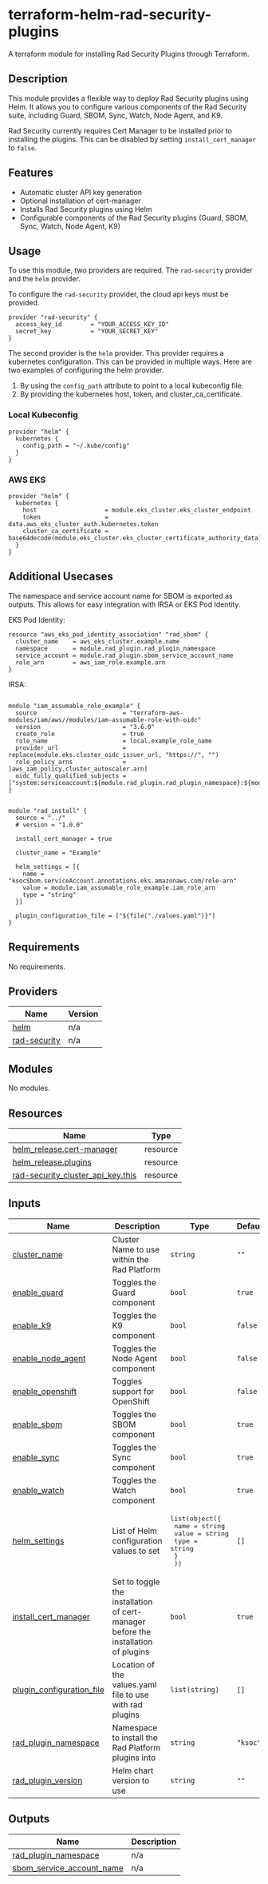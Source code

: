 # terraform-helm-rad-security-plugins
A terraform module for installing Rad Security Plugins through Terraform.

## Description

This module provides a flexible way to deploy Rad Security plugins using Helm. It allows you to configure various components of the Rad Security suite, including Guard, SBOM, Sync, Watch, Node Agent, and K9.

Rad Security currently requires Cert Manager to be installed prior to installing the plugins. This can be disabled by setting `install_cert_manager` to `false`.

## Features

- Automatic cluster API key generation
- Optional installation of cert-manager
- Installs Rad Security plugins using Helm
- Configurable components of the Rad Security plugins (Guard, SBOM, Sync, Watch, Node Agent, K9)

## Usage
To use this module, two providers are required. The `rad-security` provider and the `helm` provider.

To configure the `rad-security` provider, the cloud api keys must be provided.

```hcl
provider "rad-security" {
  access_key_id        = "YOUR_ACCESS_KEY_ID"
  secret_key           = "YOUR_SECRET_KEY"
}
```

The second provider is the `helm` provider. This provider requires a kubernetes configuration. This can be provided in multiple ways. Here are two examples of configuring the helm provider.

1. By using the `config_path` attribute to point to a local kubeconfig file.
2. By providing the kubernetes host, token, and cluster_ca_certificate.

### Local Kubeconfig
```hcl
provider "helm" {
  kubernetes {
    config_path = "~/.kube/config"
  }
}
```

### AWS EKS
```hcl
provider "helm" {
  kubernetes {
    host                   = module.eks_cluster.eks_cluster_endpoint
    token                  = data.aws_eks_cluster_auth.kubernetes.token
    cluster_ca_certificate = base64decode(module.eks_cluster.eks_cluster_certificate_authority_data)
  }
}
```

## Additional Usecases

The namespace and service account name for SBOM is exported as outputs. This allows for easy integration with IRSA or EKS Pod Identity.

EKS Pod Identity:

```hcl
resource "aws_eks_pod_identity_association" "rad_sbom" {
  cluster_name    = aws_eks_cluster.example.name
  namespace       = module.rad_plugin.rad_plugin_namespace
  service_account = module.rad_plugin.sbom_service_account_name
  role_arn        = aws_iam_role.example.arn
}
```

IRSA:

```hcl

module "iam_assumable_role_example" {
  source                        = "terraform-aws-modules/iam/aws//modules/iam-assumable-role-with-oidc"
  version                       = "3.6.0"
  create_role                   = true
  role_name                     = local.example_role_name
  provider_url                  = replace(module.eks.cluster_oidc_issuer_url, "https://", "")
  role_policy_arns              = [aws_iam_policy.cluster_autoscaler.arn]
  oidc_fully_qualified_subjects = ["system:serviceaccount:${module.rad_plugin.rad_plugin_namespace}:${module.rad_plugin.sbom_service_account_name}"]
}


module "rad_install" {
  source = "../"
  # version = "1.0.0"

  install_cert_manager = true

  cluster_name = "Example"

  helm_settings = [{
    name = "ksocSbom.serviceAccount.annotations.eks.amazonaws.com/role-arn"
    value = module.iam_assumable_role_example.iam_role_arn
    type = "string"
  }]

  plugin_configuration_file = ["${file("./values.yaml")}"]
}
```

<!-- BEGINNING OF PRE-COMMIT-TERRAFORM DOCS HOOK -->
## Requirements

No requirements.

## Providers

| Name | Version |
|------|---------|
| <a name="provider_helm"></a> [helm](#provider\_helm) | n/a |
| <a name="provider_rad-security"></a> [rad-security](#provider\_rad-security) | n/a |

## Modules

No modules.

## Resources

| Name | Type |
|------|------|
| [helm_release.cert-manager](https://registry.terraform.io/providers/hashicorp/helm/latest/docs/resources/release) | resource |
| [helm_release.plugins](https://registry.terraform.io/providers/hashicorp/helm/latest/docs/resources/release) | resource |
| [rad-security_cluster_api_key.this](https://registry.terraform.io/providers/rad-security/rad-security/latest/docs/resources/cluster_api_key) | resource |

## Inputs

| Name | Description | Type | Default | Required |
|------|-------------|------|---------|:--------:|
| <a name="input_cluster_name"></a> [cluster\_name](#input\_cluster\_name) | Cluster Name to use within the Rad Platform | `string` | `""` | no |
| <a name="input_enable_guard"></a> [enable\_guard](#input\_enable\_guard) | Toggles the Guard component | `bool` | `true` | no |
| <a name="input_enable_k9"></a> [enable\_k9](#input\_enable\_k9) | Toggles the K9 component | `bool` | `false` | no |
| <a name="input_enable_node_agent"></a> [enable\_node\_agent](#input\_enable\_node\_agent) | Toggles the Node Agent component | `bool` | `false` | no |
| <a name="input_enable_openshift"></a> [enable\_openshift](#input\_enable\_openshift) | Toggles support for OpenShift | `bool` | `false` | no |
| <a name="input_enable_sbom"></a> [enable\_sbom](#input\_enable\_sbom) | Toggles the SBOM component | `bool` | `true` | no |
| <a name="input_enable_sync"></a> [enable\_sync](#input\_enable\_sync) | Toggles the Sync component | `bool` | `true` | no |
| <a name="input_enable_watch"></a> [enable\_watch](#input\_enable\_watch) | Toggles the Watch component | `bool` | `true` | no |
| <a name="input_helm_settings"></a> [helm\_settings](#input\_helm\_settings) | List of Helm configuration values to set | <pre>list(object({<br>    name  = string<br>    value = string<br>    type  = string<br>    }<br>  ))</pre> | `[]` | no |
| <a name="input_install_cert_manager"></a> [install\_cert\_manager](#input\_install\_cert\_manager) | Set to toggle the installation of cert-manager before the installation of plugins | `bool` | `true` | no |
| <a name="input_plugin_configuration_file"></a> [plugin\_configuration\_file](#input\_plugin\_configuration\_file) | Location of the values.yaml file to use with rad plugins | `list(string)` | `[]` | no |
| <a name="input_rad_plugin_namespace"></a> [rad\_plugin\_namespace](#input\_rad\_plugin\_namespace) | Namespace to install the Rad Platform plugins into | `string` | `"ksoc"` | no |
| <a name="input_rad_plugin_version"></a> [rad\_plugin\_version](#input\_rad\_plugin\_version) | Helm chart version to use | `string` | `""` | no |

## Outputs

| Name | Description |
|------|-------------|
| <a name="output_rad_plugin_namespace"></a> [rad\_plugin\_namespace](#output\_rad\_plugin\_namespace) | n/a |
| <a name="output_sbom_service_account_name"></a> [sbom\_service\_account\_name](#output\_sbom\_service\_account\_name) | n/a |
<!-- END OF PRE-COMMIT-TERRAFORM DOCS HOOK -->
